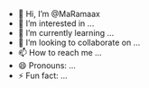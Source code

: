 - 👋 Hi, I’m @MaRamaax
- 👀 I’m interested in ...
- 🌱 I’m currently learning ...
- 💞️ I’m looking to collaborate on ...
- 📫 How to reach me ...
- 😄 Pronouns: ...
- ⚡ Fun fact: ...

<!---
MaRamaax/MaRamaax is a ✨ special ✨ repository because its `README.md` (this file) appears on your GitHub profile.
You can click the Preview link to take a look at your changes.
--->
